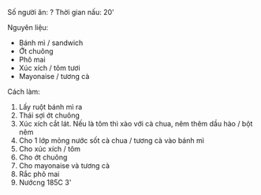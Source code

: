 Số người ăn: ?
Thời gian nấu: 20'

Nguyên liệu:
- Bánh mì / sandwich
- Ớt chuông
- Phô mai
- Xúc xích / tôm tươi
- Mayonaise / tương cà

Cách làm:
1. Lấy ruột bánh mì ra
2. Thái sợi ớt chuông
3. Xúc xích cắt lát. Nếu là tôm thì xào với cà chua, nêm thêm dầu hào / bột nêm
4. Cho 1 lớp mỏng nước sốt cà chua / tương cà vào bánh mì
5. Cho xúc xích / tôm
6. Cho ớt chuông
7. Cho mayonaise và tương cà
8. Rắc phô mai
9. Nướcng 185C 3'